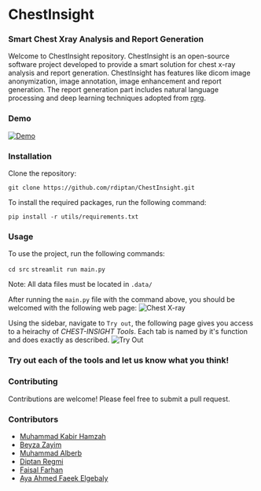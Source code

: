 # ChestInsight
### Smart Chest Xray Analysis and Report Generation

Welcome to ChestInsight repository. ChestInsight is an open-source software project developed to provide a smart solution for chest x-ray analysis and report generation. 
ChestInsight has features like dicom image anonymization, image annotation, image enhancement and report generation. The report generation part includes natural language processing and deep learning techniques adopted from [rgrg](https://github.com/ttanida/rgrg).
### Demo
[![Demo](https://res.cloudinary.com/marcomontalbano/image/upload/v1702408098/video_to_markdown/images/youtube--rrFM5Xi1lxg-c05b58ac6eb4c4700831b2b3070cd403.jpg)](https://youtu.be/rrFM5Xi1lxg "Demo")

### Installation
Clone the repository:

```git clone https://github.com/rdiptan/ChestInsight.git```

To install the required packages, run the following command:

```pip install -r utils/requirements.txt``` 

### Usage

To use the project, run the following commands:

```cd src```
```streamlit run main.py``` 

Note: All data files must be located in ```.data/```

After running the ```main.py``` file with the command above, you should be welcomed with the following web page:
![Chest X-ray](./utils/homepage.jpg)

Using the sidebar, navigate to ```Try out```, the following page gives you access to a heirachy of *CHEST-INSIGHT Tools*. Each tab is named by it's function and does exactly as described.
![Try Out](./utils/tryout.jpg)

### Try out each of the tools and let us know what you think!
### Contributing

Contributions are welcome! Please feel free to submit a pull request.

### Contributors
- [Muhammad Kabir Hamzah](https://github.com/Marshall-mk)
- [Beyza Zayim](https://github.com/beyza17)
- [Muhammad Alberb](https://github.com/Muhammad-Al-Barbary)
- [Diptan Regmi](https://github.com/rdiptan)
- [Faisal Farhan](https://github.com/f-farhan)
- [Aya Ahmed Faeek Elgebaly](https://github.com/AYAELGEBALY)

